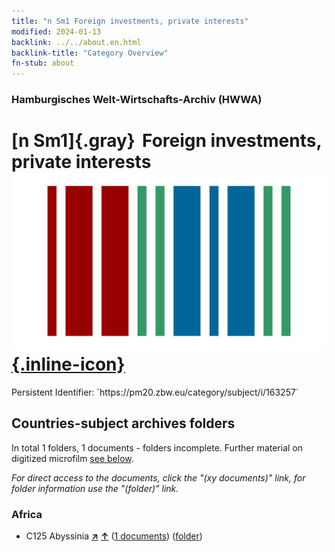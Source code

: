 ```yaml
---
title: "n Sm1 Foreign investments, private interests"
modified: 2024-01-13
backlink: ../../about.en.html
backlink-title: "Category Overview"
fn-stub: about
---
```


### Hamburgisches Welt-Wirtschafts-Archiv (HWWA)

# [n Sm1]{.gray}&#8201; Foreign investments, private interests &#160; [![Wikidata](/images/Wikidata-logo.svg "Wikidata"){.inline-icon}](http://www.wikidata.org/entity/Q104700340)

<div class="hint">Persistent Identifier: `https://pm20.zbw.eu/category/subject/i/163257`</div>







## Countries-subject archives folders







In total 1 folders, 1 documents - folders incomplete. Further material on digitized microfilm [see below](#filmsections).

_For direct access to the documents, click the "(xy documents)" link, for folder information use the "(folder)" link._



### Africa

- C125 Abyssinia [**&nearr;**](../../../geo/i/141482/about.en.html "Abyssinia (all folders)") [**&uarr;**](../../../geo/about.en.html#C125 "Country category system") (<a href="https://pm20.zbw.eu/iiifview/folder/sh/141482,163257" title="about: Abyssinia : Foreign investments, private interests" target="_blank">1 documents</a>) ([folder](../../../../folder/sh/1414xx/141482/1632xx/163257/about.en.html))



<a id="filmsections" />













